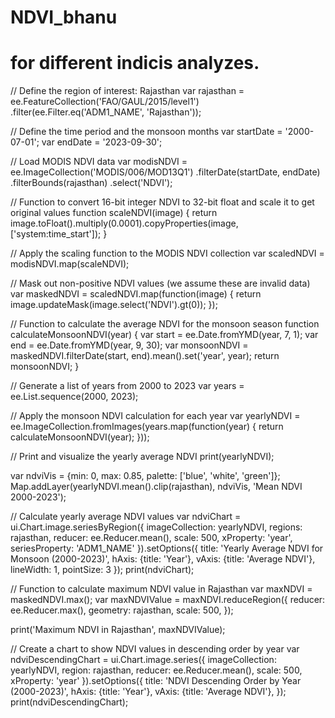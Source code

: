 # NDVI_bhanu
# for different indicis analyzes. 

// Define the region of interest: Rajasthan
var rajasthan = ee.FeatureCollection('FAO/GAUL/2015/level1')
                .filter(ee.Filter.eq('ADM1_NAME', 'Rajasthan'));

// Define the time period and the monsoon months
var startDate = '2000-07-01';
var endDate = '2023-09-30';

// Load MODIS NDVI data
var modisNDVI = ee.ImageCollection('MODIS/006/MOD13Q1')
                .filterDate(startDate, endDate)
                .filterBounds(rajasthan)
                .select('NDVI');

// Function to convert 16-bit integer NDVI to 32-bit float and scale it to get original values
function scaleNDVI(image) {
  return image.toFloat().multiply(0.0001).copyProperties(image, ['system:time_start']);
}

// Apply the scaling function to the MODIS NDVI collection
var scaledNDVI = modisNDVI.map(scaleNDVI);

// Mask out non-positive NDVI values (we assume these are invalid data)
var maskedNDVI = scaledNDVI.map(function(image) {
  return image.updateMask(image.select('NDVI').gt(0));
});

// Function to calculate the average NDVI for the monsoon season
function calculateMonsoonNDVI(year) {
  var start = ee.Date.fromYMD(year, 7, 1);
  var end = ee.Date.fromYMD(year, 9, 30);
  var monsoonNDVI = maskedNDVI.filterDate(start, end).mean().set('year', year);
  return monsoonNDVI;
}

// Generate a list of years from 2000 to 2023
var years = ee.List.sequence(2000, 2023);

// Apply the monsoon NDVI calculation for each year
var yearlyNDVI = ee.ImageCollection.fromImages(years.map(function(year) {
  return calculateMonsoonNDVI(year);
}));

// Print and visualize the yearly average NDVI
print(yearlyNDVI);

var ndviVis = {min: 0, max: 0.85, palette: ['blue', 'white', 'green']};
Map.addLayer(yearlyNDVI.mean().clip(rajasthan), ndviVis, 'Mean NDVI 2000-2023');

// Calculate yearly average NDVI values
var ndviChart = ui.Chart.image.seriesByRegion({
  imageCollection: yearlyNDVI,
  regions: rajasthan,
  reducer: ee.Reducer.mean(),
  scale: 500,
  xProperty: 'year',
  seriesProperty: 'ADM1_NAME'
}).setOptions({
  title: 'Yearly Average NDVI for Monsoon (2000-2023)',
  hAxis: {title: 'Year'},
  vAxis: {title: 'Average NDVI'},
  lineWidth: 1,
  pointSize: 3
});
print(ndviChart);

// Function to calculate maximum NDVI value in Rajasthan
var maxNDVI = maskedNDVI.max();
var maxNDVIValue = maxNDVI.reduceRegion({
  reducer: ee.Reducer.max(),
  geometry: rajasthan,
  scale: 500,
});

print('Maximum NDVI in Rajasthan', maxNDVIValue);

// Create a chart to show NDVI values in descending order by year
var ndviDescendingChart = ui.Chart.image.series({
  imageCollection: yearlyNDVI,
  region: rajasthan,
  reducer: ee.Reducer.mean(),
  scale: 500,
  xProperty: 'year'
}).setOptions({
  title: 'NDVI Descending Order by Year (2000-2023)',
  hAxis: {title: 'Year'},
  vAxis: {title: 'Average NDVI'},
});
print(ndviDescendingChart);

